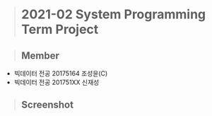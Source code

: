 > # 2021-02 System Programming Term Project

>## Member
+ 빅데이터 전공 20175164 조성윤(C)
+ 빅데이터 전공 201751XX 신재성

>## Screenshot
